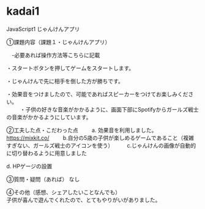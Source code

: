 # kadai1
JavaScript1 じゃんけんアプリ

①課題内容（課題１・じゃんけんアプリ）

　-必要あれば操作方法等こちらに記載
 
 ・スタートボタンを押してゲームをスタートします。 
 
 ・じゃんけんで先に相手を倒した方が勝ちです。  
 
 ・効果音をつけましたので、可能であればスピーカーをつけてお楽しみください。  
 　 　
 ・子供の好きな音楽がかかるように、画面下部にSpotifyからガールズ戦士の音楽がかかるようにしています。 

②工夫した点・こだわった点
　　
  a. 効果音を利用しました。 
　　
  https://mixkit.co/ 
　　
  b.自分の5歳の子供が楽しめるゲームであること（複雑すぎない、ガールズ戦士のアイコンを使う） 
　　
  c.じゃんけんの画像が自動的に切り替わるように用意しました 
  
  d. HPゲージの設置 

③質問・疑問（あれば） なし 

 
④その他（感想、シェアしたいことなんでも）  
子供が喜んで遊んでくれたので、とてもやりがいがありました。 
